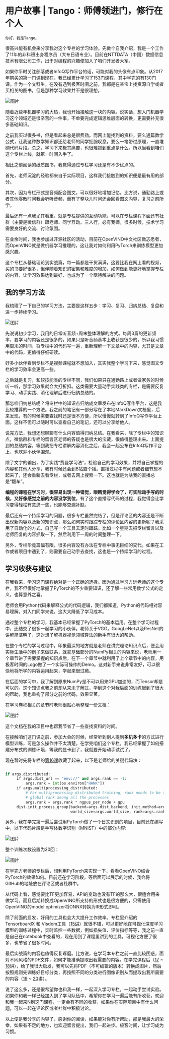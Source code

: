 # 用户故事 | Tango：师傅领进门，修行在个人

    你好，我是Tango。

很高兴能有机会来分享我对这个专栏的学习体验。先做个自我介绍，我是一个工作了11年的非科班出身程序员（大专日语专业）。目前在NTTDATA（中国）数据信息技术有限公司工作，出于对编程的兴趣便加入了咱们开发者大军。

如果你平时关注部落或者InfoQ写作平台的话，可能对我的头像有点印象。从2017年购买的第一门课到现在，我已经累计学习了153门课程，其中学完的有130门课。作为一个文科生，在没有遇到极客时间之前，我都是在某宝上找资源自学或者买相关的图书，但是那种学习效果并不是很理想。

![图片](https://static001.geekbang.org/resource/image/02/25/02e5c92ed2baa7c73fcaff5b099b1725.png?wh=357x387)

随着近些年机器学习的大热，我也开始接触这一块的内容。说实话，想入门机器学习这个领域还是很辛苦的一件事，不单要完成逻辑思维层面的转换，更需要补充很多基础知识。

之前我买过很多书，但是看起来总是很费劲。而网上能找到的资料，要么通篇数学公式，让我这种数学知识都还给老师的同学扼腕叹息，要么一笔带过原理，一直堆砌代码片段。总之，学习下来极其痛苦，也很难抓到重点是什么。所以当看到咱们这个专栏上线，就第一时间入手了。

相比之前阅读的纸质图书，我觉得通过专栏学习还是有不少优点的。

首先，老师沉淀的经验都来自于实际项目，这样我们接触到的知识便是最有用的部分。

其次，因为专栏形式是音频配合图文，可以很好地增加记忆。比方说，通勤路上或者其他零散时间我会听听音频，而有了整块儿时间还会回看图文内容，复习之前所学。

最后还有一点我尤其看重，就是专栏提供的互动功能，可以在专栏课程下面还有社群（主要是微信群）跟老师、同学互动。三人行，必有我师，很多时候，技术学习需要良好的交流、讨论氛围。

在业余时间，我也参加过开源社区的活动，目前在OpenVINO中文社区做志愿者，而OpenVINO就是做机器学习推理的，这让我对如何利用PyTorch来训练模型更加感兴趣。

这个专栏从基础理论到实战篇，每一篇都是干货满满，这要比我在网上看的视频，买的书要好很多，但伴随着知识的密集和难度的增加，如何做到能更好地掌握专栏的内容，让学习效果达到最好，也成为了一个亟待解决的问题。

## 我的学习方法

我梳理了一下自己的学习方法，主要是这样五步：学习、复习、归纳总结、复盘和进一步持续学习。

![图片](https://static001.geekbang.org/resource/image/d3/47/d3905a7a2c33d3ff0d71c158f3314c47.jpg?wh=1920x816)

先说说初步学习，我用的日常听音频+周末整体理解的方式。每周3篇的更新频率，要学习的内容还是很多的，如果只是听音频基本上收获是很少的，所以我习惯用周末的时间，将专栏中的代码写一遍，重新理解一下文章中的内容，尤其是文章中的代码，更值得仔细研读。

好多小伙伴看到专栏不是视频课程就不想加入，其实我整个学习下来，感觉图文专栏的学习效率会更高一些。

之后就是复习，和软技能类的专栏不同，我们如果只在通勤路上或者做家务的时候听一听，那学习效果就会大打折扣。这类需要大量动手实践类的专栏，是需要反复学习、动手实践、消化理解后进行归纳总结的。

那怎样归纳总结呢？将专栏中的知识点归纳成文章发布在InfoQ写作平台，这是我比较推荐的一个方法。我之前的笔记有一部分写在了本地MarkDown文档里，后来发现，有的时候需要查找时还是很不方便，所以慢慢就转到了InfoQ写作平台上面。这样不但可以随时可以查看自己的笔记，还可以分享给他人。

说完方法，我想还想聊聊有什么内容值得归纳总结。在我看来，除了专栏中的知识点，微信群和专栏的留言区老师的答疑也是很大的宝藏，很值得整理出来。上面提到的总结内容，等到我把专栏讲解内容消化之后，我会一起公布在InfoQ写作平台上，也欢迎小伙伴围观。

除了文字的输出，为了实践“费曼学习法”，检验自己的学习效果，并将自己掌握的内容和其他人分享，我有时候还会到B站直个播。直播过程中有问题或者细节想不起来了，还会重新去看专栏，或者去网上搜索一下。这也就是为啥我的直播总是“翻车”。

**编程的课程在学习时，很容易出现一种错觉，眼睛觉得学会了，可实际动手写的时候，又好像感觉之前的内容没学到位**。有了这个直播写代码的过程，我觉得会让学习变得轻松有意思一些，也能够查漏补缺。

最后还有一个持续学习的问题，很多专栏虽然完结了，但是评论区的内容还是不断出现新内容以及新的知识点，那么如何实时跟踪专栏的评论区内容的更新呢？我采用了自动化的方式，自己写一个工具去定时跟踪。比如一个星期去把专栏留言以及老师回复的内容抓取一下，然后利用下一周的时间整理一下。

另外，专栏毕竟篇幅有限，很多内容没有办法在专栏中事无巨细的交代。如果在工作或者项目中遇到了，则需要自己动手去查找，这也是一个持续学习的过程。

## 学习收获与建议

在我看来，学习这门课程绝对是一个正确的选择。因为通过学习方远老师的这个专栏，我不但很好地掌握了PyTorch的不少重要知识，还了解一些常用数学公式的定义，也算意外之喜。

老师会用Python代码来解释公式的代码逻辑，我们都知道，Python的代码相对容易理解，对入门同学来说，这大大降低了学习成本。

通过整个专栏的学习，我基本已经掌握了PyTorch的基本运用。在整个学习过程中，还结交了很多一起学习的小伙伴。老师关于VGG，GoogLeNet以及ResNet的讲解简洁明了，这对想了解机器视觉领域算法的新手有很大的帮助。

在整个专栏的学习过程中，印象最深的地方就是老师在讲完理论知识点后，便会用实际生活中的例子来做联系，就拿基础部分的NumPy相关的内容来说，老师用一个章节讲了需要掌握的知识点后，在下一个章节中就利用了上个章节中的内容，用极客时间的Logo做了一个实际可操作的Demo。这对新手来说非常友好，可以很快地将所学的内容运用起来，学起来很过瘾。

在后面的学习中，我了解到原来NumPy是不可以用来GPU加速的，而Tensor却是可以的。这个知识点我之前却从来未了解过，学到这个对我后面的训练起到了很大的帮助，我也重构了部分之前的代码，效果显著。

在学习卷积相关的章节时老师很贴心地整理一份文档：

![图片](https://static001.geekbang.org/resource/image/fd/y0/fd8fd1f9c24f2324d439c2e571ec9yy0.png?wh=1920x1002)

这个文档在我的项目中也帮我节省了一些查找资料的时间。

在接触咱们这门课之前，参加大会的时候，经常听到别人提到**多机多卡**的方式进行模型训练，可是怎么操作并不太清楚。在学完咱们这个专栏，我已经掌握了如何搭建分布式的训练环境，等我的显卡到了，我就要开始动手试试了。

现在暂时先将专栏的[第16课](https://time.geekbang.org/column/article/445886)收藏了起来，以下是老师给的关键代码块：

```python

if args.distributed:
     if args.dist_url == "env://" and args.rank == -1:
         args.rank = int(os.environ["RANK"])
     if args.multiprocessing_distributed:
         # For multiprocessing distributed training, rank needs to be the
         # global rank among all the processes
         args.rank = args.rank * ngpus_per_node + gpu
     dist.init_process_group(backend=args.dist_backend, init_method=args.dist_url,
                             world_size=args.world_size, rank=args.rank)

```

另外，我在学完第一遍后尝试用PyTorch做了一个日文识别的项目，目前还在编写中，以下代码片段是手写体数字识别（MNIST）中的部分内容:

![图片](https://static001.geekbang.org/resource/image/cb/8d/cb2bc488f84476d6c36b1640f770818d.png?wh=1920x1037)

整个训练次数设置为20回：

![图片](https://static001.geekbang.org/resource/image/4c/71/4cc32bb7d062e338be83838502bcf271.png?wh=1453x558)

在学完方老师的专栏后，想利用PyTorch来实现一下，看看OpenVINO结合PyTorch的效果如何。目前还在学习阶段，等后面可以展示的时候，我会将GitHub的地址放在评论区或者社群中。

从代码上看，感觉要比TF更加容易，API的变动也没有TF的那么大，很适合用来做学习。而且后期转换成OpenVINO所支持的形式也是很方便的，只需使用OpenVINO的model optimizer将ONNX转换为IR形式即可。

除了前面的启发，好用的工具也会大大提升工作效率。专栏里介绍的TensorboardX 和 Visdom工具（[15讲](https://time.geekbang.org/column/article/444252)）就很不错，可以更好地在可视化深度学习模型的训练过程中，实时监控一些数据，例如损失值、评价指标等等，我之前一直是自己在notebook中查看的，现在用到了课程里讲到的工具，可视化方便了很多，也节省了很多时间。

最后实战篇的内容也值得反复琢磨。比方说，在学习本专栏之前一直比较困惑，面对不同风格的PDF文件，如何才能准确提取出我需要的内容。在学完课程后（[17](https://time.geekbang.org/column/article/446645) ~ [18](https://time.geekbang.org/column/article/447503)讲），给了我很大启发，我可以先将PDF（不可编辑的版本）转换成图片，然后按照规则先训练好目标分类，再按照不同的分类进行图像识别从而提取出我所需要的内容（[19](https://time.geekbang.org/column/article/450898) ~ [20](https://time.geekbang.org/column/article/455415)讲）。

说了这么多，还是很希望你也和我一样，一起深入学习专栏，一起动手尝试实验。如果你和我一样已经加入到了学习队伍中，希望你在学习一遍后能有所收获，欢迎和我一起来N刷这门课程，一定会有不同的收获，如果你在实际项目中有什么问题，可以一起在评论区或者社群中积极讨论。

以上便是我分享的内容了，感谢你的阅读，如果能对你有所帮助，那是我最大的荣幸，如果有不足的地方，也欢迎留言提出，我们一起进步。极客时间，让学习成为习惯。
    